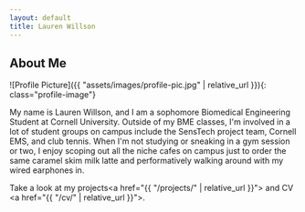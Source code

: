 ```yaml
---
layout: default
title: Lauren Willson
---
```


## About Me


![Profile Picture]({{ "assets/images/profile-pic.jpg" | relative_url }}){: class="profile-image"}

 
My name is Lauren Willson, and I am a sophomore Biomedical Engineering Student at Cornell University. Outside of my BME classes, I'm involved in a lot of student groups on campus include the SensTech project team, Cornell EMS, and club tennis. When I'm not studying or sneaking in a gym session or two, I enjoy scoping out all the niche cafes on campus just to order the same caramel skim milk latte and performatively walking around with my wired earphones in.

Take a look at my projects<a href="{{ "/projects/" | relative_url }}"></a> and CV <a href="{{ "/cv/" | relative_url }}"></a>.


